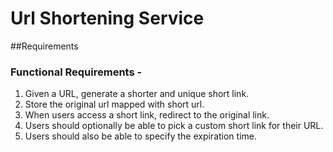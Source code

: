 # Url Shortening Service

##Requirements
### Functional Requirements - 
1. Given a URL, generate a shorter and unique short link.
2. Store the original url mapped with short url.
3. When users access a short link, redirect to the original link.
4. Users should optionally be able to pick a custom short link for their URL.
5. Users should also be able to specify the expiration time.

